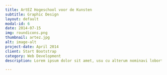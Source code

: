 ```yaml
---
title: ArtEZ Hogeschool voor de Kunsten
subtitle: Graphic Design
layout: default
modal-id: 6
date: 2014-07-15
img: roundicons.png
thumbnail: artez.jpg
alt: image-alt
project-date: April 2014
client: Start Bootstrap
category: Web Development
description: Lorem ipsum dolor sit amet, usu cu alterum nominavi lobortis. At duo novum diceret. Tantas apeirian vix et, usu sanctus postulant inciderint ut, populo diceret necessitatibus in vim. Cu eum dicam feugiat noluisse.

---
```


